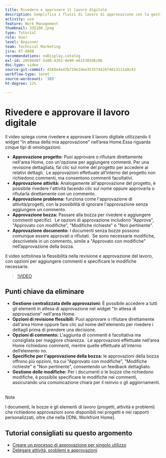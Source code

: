 ```yaml
---
title: Rivedere e approvare il lavoro digitale
description: Semplifica i flussi di lavoro di approvazione con la gestione centralizzata nel widget "In attesa della mia approvazione", opzioni di revisione flessibili, scelte di approvazione dettagliate delle bozze e commenti chiari per comunicazioni e aggiornamenti efficienti.
activity: use
feature: Work Management
thumbnail: 335108.jpeg
type: Tutorial
role: User
level: Beginner
team: Technical Marketing
jira: KT-8808
recommendations: noDisplay,catalog
exl-id: 20596d8f-5a00-4263-9e90-e615303d6c0b
doc-type: video
source-git-commit: 4568e4e47b719e2dee35357d42674613112a9c43
workflow-type: tm+mt
source-wordcount: '383'
ht-degree: 12%

---
```


# Rivedere e approvare il lavoro digitale

Il video spiega come rivedere e approvare il lavoro digitale utilizzando il widget &quot;In attesa della mia approvazione&quot; nell’area Home. &#x200B; Essa riguarda cinque tipi di omologazioni:

* **Approvazione progetto:** Puoi approvare o rifiutare direttamente nell&#39;area Home, con un&#39;opzione per aggiungere commenti. &#x200B; Per una revisione dettagliata, fai clic sul nome del progetto per accedere ai relativi dettagli. &#x200B; Le approvazioni effettuate all’interno del progetto non richiedono commenti, ma consentono commenti facoltativi.
* **Approvazione attività:** Analogamente all&#39;approvazione del progetto, è possibile rivedere l&#39;attività facendo clic sul nome oppure approvarla o rifiutarla direttamente con un commento.
* **Approvazione problema:** funziona come l&#39;approvazione di attività/progetti, con la possibilità di ignorare l&#39;approvazione senza aggiungere un commento.
* **Approvazione bozza:** Passare alla bozza per rivedere e aggiungere commenti specifici. &#x200B; Le opzioni di approvazione includono &quot;Approva&quot;, &quot;Approvato con modifiche&quot;, &quot;Modifiche richieste&quot; o &quot;Non pertinente&quot;.
* **Approvazione documento:** I documenti senza bozze possono comunque essere approvati o rifiutati. &#x200B; Se sono necessarie modifiche, descrivetele in un commento, simile a &quot;Approvato con modifiche&quot; nell’approvazione della bozza.

Il video sottolinea la flessibilità nella revisione e approvazione del lavoro, con opzioni per aggiungere commenti e specificare le modifiche necessarie. &#x200B;

>[!VIDEO](https://video.tv.adobe.com/v/3444954/?quality=12&learn=on&enablevpops&captions=ita)

## Punti chiave da eliminare

* **Gestione centralizzata delle approvazioni:** È possibile accedere a tutti gli elementi in attesa di approvazione nel widget &quot;In attesa di approvazione&quot; nell&#39;area Home. &#x200B;
* **Opzioni di revisione flessibili:** Puoi approvare o rifiutare direttamente dall&#39;area Home oppure fare clic sul nome dell&#39;elemento per rivedere i dettagli prima di prendere una decisione. &#x200B;
* **Opzioni di commento:** L&#39;aggiunta di commenti è facoltativa ma consigliata per maggiore chiarezza. &#x200B; Le approvazioni effettuate nell’area Home richiedono commenti, mentre quelle effettuate all’interno dell’elemento no. &#x200B;
* **Specifiche per l&#39;approvazione della bozza:** le approvazioni della bozza offrono più opzioni, tra cui &quot;Approvato con modifiche&quot;, &quot;Modifiche richieste&quot; e &quot;Non pertinente&quot;, consentendo un feedback dettagliato. &#x200B;
* **Gestione delle modifiche:** Per i documenti o le bozze che richiedono modifiche, è possibile specificare le modifiche nei commenti, assicurando una comunicazione chiara per il reinvio o gli aggiornamenti. &#x200B;


>[!NOTE]
>
>I documenti, le bozze e gli elementi di lavoro (progetti, attività e problemi) che richiedono approvazioni sono disponibili nei progetti e nei rapporti personalizzati, oltre che nella [!DNL Workfront Home].

## Tutorial consigliati su questo argomento

* [Creare un processo di approvazione per singolo utilizzo](/help/manage-work/approval-processes-and-milestone-paths/create-a-single-use-approval-process.md)
* [Delegare attività, problemi e approvazioni](/help/manage-work/approval-processes-and-milestone-paths/delegate-approvals.md)


<!--
learn more URLS
Approving work
Home area for Reviewers
Guides
Home overview for Reviewers
Issue page overview
-->
